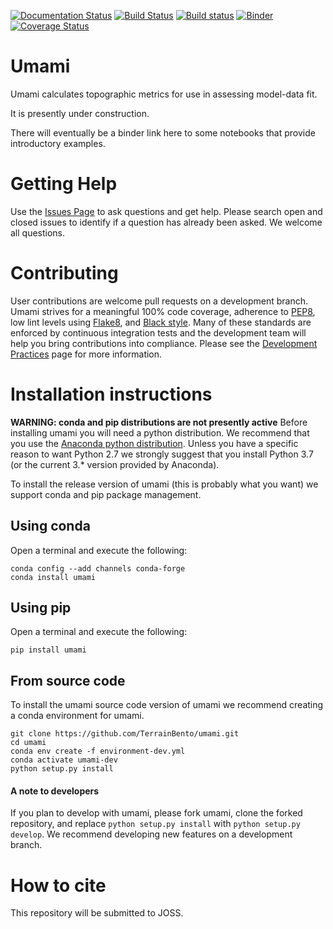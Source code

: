 [![Documentation Status](https://readthedocs.org/projects/umami/badge/?version=latest)](https://umami.readthedocs.io/en/latest/?badge=latest)
[![Build Status](https://travis-ci.org/TerrainBento/umami.svg?branch=master)](https://travis-ci.org/TerrainBento/umami)
[![Build status](https://ci.appveyor.com/api/projects/status/0ehba569dttgsuyv?svg=true)](https://ci.appveyor.com/project/kbarnhart/umami)
[![Binder](https://mybinder.org/badge_logo.svg)](https://mybinder.org/v2/gh/TerrainBento/umami/master)
[![Coverage Status](https://coveralls.io/repos/github/TerrainBento/umami/badge.svg?branch=master)](https://coveralls.io/github/TerrainBento/umami?branch=master)

# Umami

Umami calculates topographic metrics for use in assessing model-data fit.

It is presently under construction.

There will eventually be a binder link here to some notebooks that provide introductory examples.

# Getting Help

Use the [Issues Page]() to ask questions and get help. Please search open and closed issues to identify if a question has already been asked. We welcome all questions.

# Contributing

User contributions are welcome pull requests on a development branch. Umami strives for a meaningful 100% code coverage, adherence to [PEP8](), low lint levels using [Flake8](), and [Black style](). Many of these standards are enforced by continuous integration tests and the development team will help you bring contributions into compliance. Please see the [Development Practices]() page for more information.

# Installation instructions

**WARNING: conda and pip distributions are not presently active**
Before installing umami you will need a python distribution. We recommend that you use the [Anaconda python distribution](https://www.anaconda.com/download/). Unless you have a specific reason to want Python 2.7 we strongly suggest that you install Python 3.7 (or the current 3.* version provided by Anaconda).

To install the release version of umami (this is probably what you want) we support conda and pip package management.

## Using conda
Open a terminal and execute the following:

```
conda config --add channels conda-forge
conda install umami
```

## Using pip
Open a terminal and execute the following:

```
pip install umami
```

## From source code

To install the umami source code version of umami we recommend creating a conda environment for umami.

```
git clone https://github.com/TerrainBento/umami.git
cd umami
conda env create -f environment-dev.yml
conda activate umami-dev
python setup.py install
```

#### A note to developers

If you plan to develop with umami, please fork umami, clone the forked repository, and replace `python setup.py install` with `python setup.py develop`. We recommend developing new features on a development branch.


# How to cite

This repository will be submitted to JOSS.
